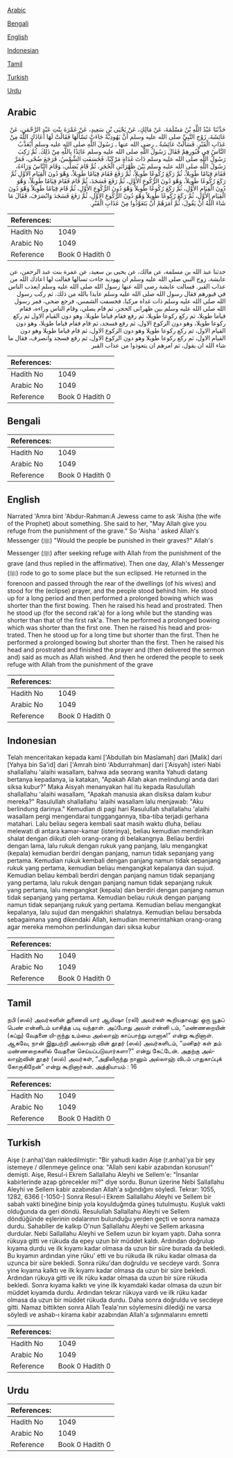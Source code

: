 [Arabic](#arabic)

[Bengali](#bengali)

[English](#english)

[Indonesian](#indonesian)

[Tamil](#tamil)

[Turkish](#turkish)

[Urdu](#urdu)

## Arabic


<div dir="rtl" lang="ar" style={{fontSize:'larger',backgroundColor:'#f8f9fa',padding:20}}>
حَدَّثَنَا عَبْدُ اللَّهِ بْنُ مَسْلَمَةَ، عَنْ مَالِكٍ، عَنْ يَحْيَى بْنِ سَعِيدٍ، عَنْ عَمْرَةَ بِنْتِ عَبْدِ الرَّحْمَنِ، عَنْ عَائِشَةَ، زَوْجِ النَّبِيِّ صلى الله عليه وسلم أَنَّ يَهُودِيَّةً جَاءَتْ تَسْأَلُهَا فَقَالَتْ لَهَا أَعَاذَكِ اللَّهُ مِنْ عَذَابِ الْقَبْرِ‏.‏ فَسَأَلَتْ عَائِشَةُ ـ رضى الله عنها ـ رَسُولَ اللَّهِ صلى الله عليه وسلم أَيُعَذَّبُ النَّاسُ فِي قُبُورِهِمْ فَقَالَ رَسُولُ اللَّهِ صلى الله عليه وسلم عَائِذًا بِاللَّهِ مِنْ ذَلِكَ‏.‏ ثُمَّ رَكِبَ رَسُولُ اللَّهِ صلى الله عليه وسلم ذَاتَ غَدَاةٍ مَرْكَبًا، فَخَسَفَتِ الشَّمْسُ، فَرَجَعَ ضُحًى، فَمَرَّ رَسُولُ اللَّهِ صلى الله عليه وسلم بَيْنَ ظَهْرَانَىِ الْحُجَرِ، ثُمَّ قَامَ يُصَلِّي، وَقَامَ النَّاسُ وَرَاءَهُ، فَقَامَ قِيَامًا طَوِيلاً، ثُمَّ رَكَعَ رُكُوعًا طَوِيلاً، ثُمَّ رَفَعَ فَقَامَ قِيَامًا طَوِيلاً، وَهْوَ دُونَ الْقِيَامِ الأَوَّلِ ثُمَّ رَكَعَ رُكُوعًا طَوِيلاً، وَهْوَ دُونَ الرُّكُوعِ الأَوَّلِ، ثُمَّ رَفَعَ فَسَجَدَ، ثُمَّ قَامَ فَقَامَ قِيَامًا طَوِيلاً، وَهْوَ دُونَ الْقِيَامِ الأَوَّلِ، ثُمَّ رَكَعَ رُكُوعًا طَوِيلاً وَهْوَ دُونَ الرُّكُوعِ الأَوَّلِ، ثُمَّ قَامَ قِيَامًا طَوِيلاً وَهْوَ دُونَ الْقِيَامِ الأَوَّلِ، ثُمَّ رَكَعَ رُكُوعًا طَوِيلاً وَهْوَ دُونَ الرُّكُوعِ الأَوَّلِ، ثُمَّ رَفَعَ فَسَجَدَ وَانْصَرَفَ، فَقَالَ مَا شَاءَ اللَّهُ أَنْ يَقُولَ، ثُمَّ أَمَرَهُمْ أَنْ يَتَعَوَّذُوا مِنْ عَذَابِ الْقَبْرِ‏.‏
</div>
<div style={{backgroundColor:'#f8f9fa',padding:20, marginBottom: 10}}><table> <thead> <tr> <th>References:</th> <th></th> </tr> </thead> <tbody><tr><td>Hadith No</td><td>1049</td></tr><tr><td>Arabic No</td><td>1049</td></tr><tr><td>Reference</td><td>Book 0 Hadith 0</td></tr></tbody></table></div>


<div dir="rtl" lang="ar" style={{fontSize:'larger',backgroundColor:'#f8f9fa',padding:20}}>
حدثنا عبد الله بن مسلمة، عن مالك، عن يحيى بن سعيد، عن عمرة بنت عبد الرحمن، عن عايشة، زوج النبي صلى الله عليه وسلم ان يهودية جاءت تسالها فقالت لها اعاذك الله من عذاب القبر. فسالت عايشة رضى الله عنها رسول الله صلى الله عليه وسلم ايعذب الناس في قبورهم فقال رسول الله صلى الله عليه وسلم عايذا بالله من ذلك. ثم ركب رسول الله صلى الله عليه وسلم ذات غداة مركبا، فخسفت الشمس، فرجع ضحى، فمر رسول الله صلى الله عليه وسلم بين ظهرانى الحجر، ثم قام يصلي، وقام الناس وراءه، فقام قياما طويلا، ثم ركع ركوعا طويلا، ثم رفع فقام قياما طويلا، وهو دون القيام الاول ثم ركع ركوعا طويلا، وهو دون الركوع الاول، ثم رفع فسجد، ثم قام فقام قياما طويلا، وهو دون القيام الاول، ثم ركع ركوعا طويلا وهو دون الركوع الاول، ثم قام قياما طويلا وهو دون القيام الاول، ثم ركع ركوعا طويلا وهو دون الركوع الاول، ثم رفع فسجد وانصرف، فقال ما شاء الله ان يقول، ثم امرهم ان يتعوذوا من عذاب القبر
</div>
<div style={{backgroundColor:'#f8f9fa',padding:20, marginBottom: 10}}><table> <thead> <tr> <th>References:</th> <th></th> </tr> </thead> <tbody><tr><td>Hadith No</td><td>1049</td></tr><tr><td>Arabic No</td><td>1049</td></tr><tr><td>Reference</td><td>Book 0 Hadith 0</td></tr></tbody></table></div>

## Bengali


<div dir="ltr" lang="bn" style={{fontSize:'larger',backgroundColor:'#f8f9fa',padding:20}}>

</div>
<div style={{backgroundColor:'#f8f9fa',padding:20, marginBottom: 10}}><table> <thead> <tr> <th>References:</th> <th></th> </tr> </thead> <tbody><tr><td>Hadith No</td><td>1049</td></tr><tr><td>Arabic No</td><td>1049</td></tr><tr><td>Reference</td><td>Book 0 Hadith 0</td></tr></tbody></table></div>

## English


<div dir="ltr" lang="en" style={{fontSize:'larger',backgroundColor:'#f8f9fa',padding:20}}>
Narrated 'Amra bint 'Abdur-Rahman:A Jewess came to ask 'Aisha (the wife of the Prophet) about something. She said to her, "May Allah give you refuge from the punishment of the grave." So 'Aisha ' asked Allah's Messenger (ﷺ) "Would the people be punished in their graves?" Allah's Messenger (ﷺ) after seeking refuge with Allah from the punishment of the grave (and thus replied in the affirmative). Then one day, Allah's Messenger (ﷺ) rode to go to some place but the sun eclipsed. He returned in the forenoon and passed through the rear of the dwellings (of his wives) and stood for the (eclipse) prayer, and the people stood behind him. He stood up for a long period and then performed a prolonged bowing which was shorter than the first bowing. Then he raised his head and prostrated. Then he stood up (for the second rak'a) for a long while but the standing was shorter than that of the first rak'a. Then he performed a prolonged bowing which was shorter than the first one. Then he raised his head and prostrated. Then he stood up for a long time but shorter than the first. Then he performed a prolonged bowing but shorter than the first. Then he raised his head and prostrated and finished the prayer and (then delivered the sermon and) said as much as Allah wished. And then he ordered the people to seek refuge with Allah from the punishment of the grave
</div>
<div style={{backgroundColor:'#f8f9fa',padding:20, marginBottom: 10}}><table> <thead> <tr> <th>References:</th> <th></th> </tr> </thead> <tbody><tr><td>Hadith No</td><td>1049</td></tr><tr><td>Arabic No</td><td>1049</td></tr><tr><td>Reference</td><td>Book 0 Hadith 0</td></tr></tbody></table></div>

## Indonesian


<div dir="ltr" lang="id" style={{fontSize:'larger',backgroundColor:'#f8f9fa',padding:20}}>
Telah menceritakan kepada kami ['Abdullah bin Maslamah] dari [Malik] dari [Yahya bin Sa'id] dari ['Amrah binti 'Abdurrahman] dari ['Aisyah] isteri Nabi shallallahu 'alaihi wasallam, bahwa ada seorang wanita Yahudi datang bertanya kepadanya, ia katakan, "Apakah Allah akan melindungi anda dari siksa kubur?" Maka Aisyah menanyakan hal itu kepada Rasulullah shallallahu 'alaihi wasallam, "Apakah manusia akan disiksa dalam kubur mereka?" Rasulullah shallallahu 'alaihi wasallam lalu menjawab: "Aku berlindung darinya." Kemudian di pagi hari Rasulullah shallallahu 'alaihi wasallam pergi mengendarai tunggangannya, tiba-tiba terjadi gerhana matahari. Lalu beliau segera kembali saat masih waktu dluha, beliau melewati di antara kamar-kamar (isterinya), beliau kemudian mendirikan shalat dengan diikuti oleh orang-orang di belakangnya. Beliau berdiri dengan lama, lalu rukuk dengan rukuk yang panjang, lalu mengangkat (kepala) kemudian berdiri dengan panjang, namun tidak sepanjang yang pertama. Kemudian rukuk kembali dengan panjang namun tidak sepanjang rukuk yang pertama, kemudian beliau mengangkat kepalanya dan sujud. Kemudian beliau kembali berdiri dengan panjang namun tidak sepanjang yang pertama, lalu rukuk dengan panjang namun tidak sepanjang rukuk yang pertama, lalu mengangkat (kepala) dan berdiri dengan panjang namun tidak sepanjang yang pertama. Kemudian beliau rukuk dengan panjang namun tidak sepanjang rukuk yang pertama. Kemudian beliau mengangkat kepalanya, lalu sujud dan mengakhiri shalatnya. Kemudian beliau bersabda sebagaimana yang dikendaki Allah, kemudian memerintahkan orang-orang agar mereka memohon perlindungan dari siksa kubur
</div>
<div style={{backgroundColor:'#f8f9fa',padding:20, marginBottom: 10}}><table> <thead> <tr> <th>References:</th> <th></th> </tr> </thead> <tbody><tr><td>Hadith No</td><td>1049</td></tr><tr><td>Arabic No</td><td>1049</td></tr><tr><td>Reference</td><td>Book 0 Hadith 0</td></tr></tbody></table></div>

## Tamil


<div dir="ltr" lang="ta" style={{fontSize:'larger',backgroundColor:'#f8f9fa',padding:20}}>
நபி (ஸல்) அவர்களின் துணைவி யார் ஆயிஷா (ரலி) அவர்கள் கூறியதாவது: ஒரு யூதப் பெண் என்னிடம் யாசித்த படி வந்தாள். அப்போது அவள் என்னி டம், “மண்ணறையின் (கப்று) வேதனை யி-ருந்து உம்மை அல்லாஹ் காப்பாற்று வானாக!” என்று கூறினாள். ஆகவே, நான் இதுபற்றி அல்லாஹ் வின் தூதர் (ஸல்) அவர்களிடம், “மனிதர் கள் தம் மண்ணறைகளில் வேதனை செய்யப்படுவார்களா?” என்று கேட்டேன். அதற்கு அல்லாஹ்வின் தூதர் (ஸல்) அவர்கள், “அதிலிருந்து நானும் அல்லாஹ் விடம் பாதுகாப்புக் கோருகிறேன்” என்று கூறினார்கள். அத்தியாயம் : 16
</div>
<div style={{backgroundColor:'#f8f9fa',padding:20, marginBottom: 10}}><table> <thead> <tr> <th>References:</th> <th></th> </tr> </thead> <tbody><tr><td>Hadith No</td><td>1049</td></tr><tr><td>Arabic No</td><td>1049</td></tr><tr><td>Reference</td><td>Book 0 Hadith 0</td></tr></tbody></table></div>

## Turkish


<div dir="ltr" lang="tr" style={{fontSize:'larger',backgroundColor:'#f8f9fa',padding:20}}>
Aişe (r.anha)'dan nakledilmiştir: "Bir yahudi kadın Aişe (r.anha)'ya bir şey istemeye / dilenmeye gelince ona: "Allah seni kabir azabından korusun!" demişti. Aişe, Resul-i Ekrem Sallallahu Aleyhi ve Sellem'e: "İnsanlar kabirlerinde azap görecekler mi?" diye sordu. Bunun üzerine Nebi Sallallahu Aleyhi ve Sellem kabir azabından Allah'a sığındığını söyledi. Tekrar: 1055, 1282, 6366 [-1050-] Sonra Resul-i Ekrem Sallallahu Aleyhi ve Sellem bir sabah vakti bineğine binip yola koyulduğmda güneş tutulmuştu. Kuşluk vakti olduğunda da geri döndü. Resulullah Sallallahu Aleyhi ve Sellem döndüğünde eşlerinin odalarının bulunduğu yerden geçti ve sonra namaza durdu. Sahabîler de kalkıp O'nun Sallallahu Aleyhi ve Sellem arkasına durdular. Nebi Sallallahu Aleyhi ve Sellem uzun bir kıyam yaptı. Daha sonra rükuya gitti ve rükuda da epey uzun bir müddet kaldı. Ardından doğrulup kıyama durdu ve ilk kıyamı kadar olmasa da uzun bir süre burada da bekledi. Bu kıyamın ardından yine rüku' etti ve bu rükuda ilk rüku kadar olmasa da uzunca bir süre bekledi. Sonra rüku'dan doğruldu ve secdeye vardı. Sonra yine kıyama kalktı ve ilk kıyamı kadar olmasa da uzun bir süre bekledi. Ardından rükuya gitti ve ilk rüku kadar olmasa da uzun bir süre rükuda bekledi. Sonra kıyama kalktı ve yine ilk kıyamdaki kadar olmasa da uzun bir müddet kıyamda durdu. Ardından tekrar rükuya vardı ve ilk rüku kadar olmasa da uzun bir müd­det rükuda durdu. Daha sonra doğruldu ve secdeye gitti. Namaz bittikten sonra Allah Teala'nın söylemesini dilediği ne varsa söyledi ve ashab-ı kirama kabir azabından Allah'a sığınmalarını emretti
</div>
<div style={{backgroundColor:'#f8f9fa',padding:20, marginBottom: 10}}><table> <thead> <tr> <th>References:</th> <th></th> </tr> </thead> <tbody><tr><td>Hadith No</td><td>1049</td></tr><tr><td>Arabic No</td><td>1049</td></tr><tr><td>Reference</td><td>Book 0 Hadith 0</td></tr></tbody></table></div>

## Urdu


<div dir="rtl" lang="ur" style={{fontSize:'larger',backgroundColor:'#f8f9fa',padding:20}}>

</div>
<div style={{backgroundColor:'#f8f9fa',padding:20, marginBottom: 10}}><table> <thead> <tr> <th>References:</th> <th></th> </tr> </thead> <tbody><tr><td>Hadith No</td><td>1049</td></tr><tr><td>Arabic No</td><td>1049</td></tr><tr><td>Reference</td><td>Book 0 Hadith 0</td></tr></tbody></table></div>